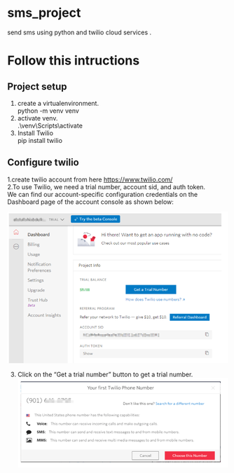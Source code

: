 # sms_project
send sms using python and twilio cloud services .

# Follow this intructions

## Project setup
 1. create a virtualenvironment. <br />
  python -m venv venv <br />
 2. activate venv. <br />
  .\venv\Scripts\activate <br />
 3. Install Twilio <br />
  pip install twilio <br />
  
  
## Configure twilio 
 1.create twilio account from here https://www.twilio.com/ <br />
 2.To use Twilio, we need a trial number, account sid, and auth token. <br />
 We can find our account-specific configuration credentials on the Dashboard page of the account console as shown below:
 
 ![](images/twilio1.PNG)
 
 3. Click on the “Get a trial number” button to get a trial number. <br />
 ![](images/twilio2.PNG)
